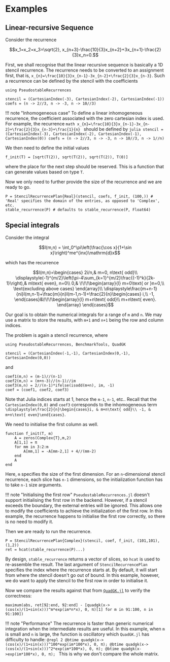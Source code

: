 # Examples

## Linear-recursive Sequence
Consider the recurrence
```math
x_1=x_2=x_3=\sqrt{2}, x_{n+3}-\frac{10}{3}x_{n+2}+3x_{n+1}-\frac{2}{3}x_n=0.
```

First, we shall recognise that the linear recursive sequence is basically a 1D stencil recurrence. The recurrence needs to be converted to an assignment first, that is, ``x_{n}=\frac{10}{3}x_{n-1}-3x_{n-2}+\frac{2}{3}x_{n-3}``. Such a recurrence can be defined by the stencil with the coefficients
```@setup 1
using PseudostableRecurrences
```
```@example 1
stencil = (CartesianIndex(-3), CartesianIndex(-2), CartesianIndex(-1))
coefs = (n -> 2//3, n -> -3, n -> 10//3)
```

!!! note "Inhomogeneous case"
    To define a linear inhomogeneous recurrence, the coefficient associated with the zero cartesian index is used. For example, the recurrence
    ```math
    x_{n}=\frac{10}{3}x_{n-1}-3x_{n-2}+\frac{2}{3}x_{n-3}+\frac{1}{n}
    ```
    should be defined by
    ```julia
    stencil = (CartesianIndex(-3), CartesianIndex(-2), CartesianIndex(-1), CartesianIndex(0))
    coefs = (n -> 2//3, n -> -3, n -> 10//3, n -> 1//n)
    ```

We then need to define the initial values
```@example 1
f_init(T) = [sqrt(T(2)), sqrt(T(2)), sqrt(T(2)), T(0)]
```
where the place for the next step should be reserved. This is a function that can generate values based on type `T`.

Now we only need to further provide the size of the recurrence and we are ready to go.
```@example 1
P = StencilRecurrencePlan{Real}(stencil, coefs, f_init, (100,)) # 'Real' specifies the domain of the entries, as opposed to 'Complex', etc.
stable_recurrence(P) # defaults to stable_recurrence(P, Float64)
```

## Special integrals
Consider the integral
```math
I(m,n) = \int_0^\pi\left(\frac{\cos x}{1+\sin x}\right)^me^{inx}\mathrm{d}x
```
which has the recurrence
```math
I(m,n)=\begin{cases}
    2i/n,& m=0, n\text{ odd}\\
    \displaystyle(-1)^{m/2}\left(\pi-4\sum_{k=1}^{m/2}\frac{(-1)^k}{2k-1}\right),& m\text{ even}, n=0\\
    0,& \!\!\!\begin{array}{l}
        m=0\text{ or }n=0,\\
        \text{excluding above cases}
    \end{array}\\
    \displaystyle\frac{m+n-1}{ni}I(m,n-1)+\frac{m}{n}I(m-1,n-1)+\frac{2}{n}\begin{cases}
        i,\\
        -1,
    \end{cases}&\!\!\!\begin{array}{l}
        m+n\text{ odd}\\
        m+n\text{ even}.
    \end{array}
\end{cases}
```
Our goal is to obtain the numerical integrals for a range of ``m`` and ``n``. We may use a matrix to store the results, with `m+1` and `n+1` being the row and column indices.

The problem is again a stencil recurrence, where
```@setup 2
using PseudostableRecurrences, BenchmarkTools, QuadGK
```
```@example 2
stencil = (CartesianIndex(-1,-1), CartesianIndex(0,-1), CartesianIndex(0,0))
```
and
```@example 2
coef1(m,n) = (m-1)//(n-1)
coef2(m,n) = (m+n-3)//(n-1)//im
coef3(m,n) = 2//(n-1)*ifelse(isodd(m+n), im, -1)
coef = (coef1, coef2, coef3)
```
Note that Julia indices starts at 1, hence the `m-1`, `n-1`, etc.. Recall that the `CartesianIndex(0,0)` and `coef3` corresponds to the inhomogeneous term
``\displaystyle\frac{2}{n}\begin{cases}i, & m+n\text{ odd}\\ -1, & m+n\text{ even}\end{cases}``.

We need to initialise the first column as well.
```@example 2
function f_init(T, m)
    A = zeros(Complex{T},m,2)
    A[1,1] = π
    for mm in 3:2:m
        A[mm,1] = -A[mm-2,1] + 4//(mm-2)
    end
    A
end
```
Here, `m` specifies the size of the first dimension. For an ``n``-dimensional stencil recurrence, each slice has ``n-1`` dimensions, so the initialization function has to take ``n-1`` size arguments.

!!! note "Initialising the first row"
    `PseudostableRecurrences.jl` doesn't support initialising the first row in the backend. However, if a stencil exceeds the boundary, the external entries will be ignored. This allows one to modify the coefficients to achieve the initialization of the first row. In this example, the recurrence happens to initialise the first row correctly, so there is no need to modify it.

Then we are ready to run the recurrence.
```@example 2
P = StencilRecurrencePlan{Complex}(stencil, coef, f_init, (101,101), (1,2))
ret = hcat(stable_recurrence(P)...)
```
By design, `stable_recurrence` returns a vector of slices, so `hcat` is used to re-assemble the result. The last argument of `StencilRecurrencePlan` specifies the index where the recurrence starts at. By default, it will start from where the stencil doesn't go out of bound. In this example, however, we do want to apply the stencil to the first row in order to initialise it.

Now we compare the results against that from [`QuadGK.jl`](https://github.com/JuliaMath/QuadGK.jl) to verify the correctness:
```@example 2
maximum(abs, ret[92:end, 92:end] - [quadgk(x->(cos(x)/(1+sin(x)))^m*exp(im*n*x), 0, π)[1] for m in 91:100, n in 91:100])
```

!!! note "Performance"
    The recurrence is faster than generic numerical integration when the intermediate results are useful. In this example, when `m` is small and `n` is large, the function is oscillatory which `QuadGK.jl` has difficulty to handle:
    ```@repl 2
    @btime quadgk(x->(cos(x)/(1+sin(x)))^100*exp(im*100*x), 0, π);
    @btime quadgk(x->(cos(x)/(1+sin(x)))^2*exp(im*100*x), 0, π);
    @btime quadgk(x->exp(im*100*x), 0, π);
    ```
    This is why we don't compare the whole matrix.